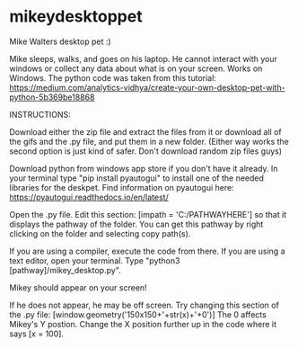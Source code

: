 # mikeydesktoppet
Mike Walters desktop pet :)

Mike sleeps, walks, and goes on his laptop. He cannot interact with your windows or collect any data about what is on your screen. Works on Windows. The python code was taken from this tutorial: https://medium.com/analytics-vidhya/create-your-own-desktop-pet-with-python-5b369be18868

INSTRUCTIONS: 

Download either the zip file and extract the files from it or download all of the gifs and the .py file, and put them in a new folder. (Either way works the second option is just kind of safer. Don't download random zip files guys)

Download python from windows app store if you don't have it already. In your terminal type "pip install pyautogui" to install one of the needed libraries for the deskpet. Find information on pyautogui here: https://pyautogui.readthedocs.io/en/latest/ 

Open the .py file. Edit this section: [impath = 'C:/PATHWAYHERE'] so that it displays the pathway of the folder. You can get this pathway by right clicking on the folder and selecting copy path(s).

If you are using a compiler, execute the code from there. If you are using a text editor, open your terminal. Type "python3 [pathway]/mikey_desktop.py". 

Mikey should appear on your screen! 

If he does not appear, he may be off screen. Try changing this section of the .py file: [window.geometry('150x150+'+str(x)+'+0')] The 0 affects Mikey's Y postion. Change the X position further up in the code where it says [x = 100]. 

